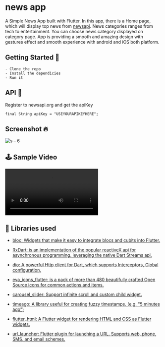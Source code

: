 # news app

A Simple News App built with Flutter. In this app, there is a Home page, which will display top news from <a href="newsapi.org" target="_blank">newsapi</a>. News categories ranges from tech to entertainment. You can choose news category displayed on category page. App is providing a smooth and amazing design with gestures effect and smooth experience with android and iOS both platform.

## Getting Started 🚀

```shell
- Clone the repo
- Install the dependicies
- Run it
```

## API 📃
Register to newsapi.org and get the apiKey
```
final String apiKey = "USEYOURAPIKEYHERE";
```

## Screenshot 🔥
![s – 6](https://user-images.githubusercontent.com/41232970/132247467-3175d9e1-d81a-46e8-8ae8-c1e3913ed0f5.png)


## 🕹 Sample Video
<video src="https://user-images.githubusercontent.com/41232970/129381717-6d83574b-90a9-4fbb-a442-dc45fb127bde.mp4"></video>

## 📃 Libraries used
* [bloc: Widgets that make it easy to integrate blocs and cubits into Flutter.](https://pub.dev/packages/flutter_bloc)

* [RxDart: is an implementation of the popular reactiveX api for asynchronous programming, leveraging the native Dart Streams api.](https://pub.dev/packages/rxdart)

* [dio: A powerful Http client for Dart, which supports Interceptors, Global configuration,](https://pub.dev/packages/dio)

* [eva_icons_flutter: is a pack of more than 480 beautifully crafted Open Source icons for common actions and items.](https://pub.dev/packages/eva_icons_flutter)

* [carousel_slider: Support infinite scroll and custom child widget.](https://pub.dev/packages/carousel_slider)

* [timeago: A library useful for creating fuzzy timestamps. (e.g. "5 minutes ago")](https://pub.dev/packages/timeago)

* [flutter_html: A Flutter widget for rendering HTML and CSS as Flutter widgets.](https://pub.dev/packages/flutter_html)

* [url_launcher: Flutter plugin for launching a URL. Supports web, phone, SMS, and email schemes.](https://pub.dev/packages/url_launcher)
